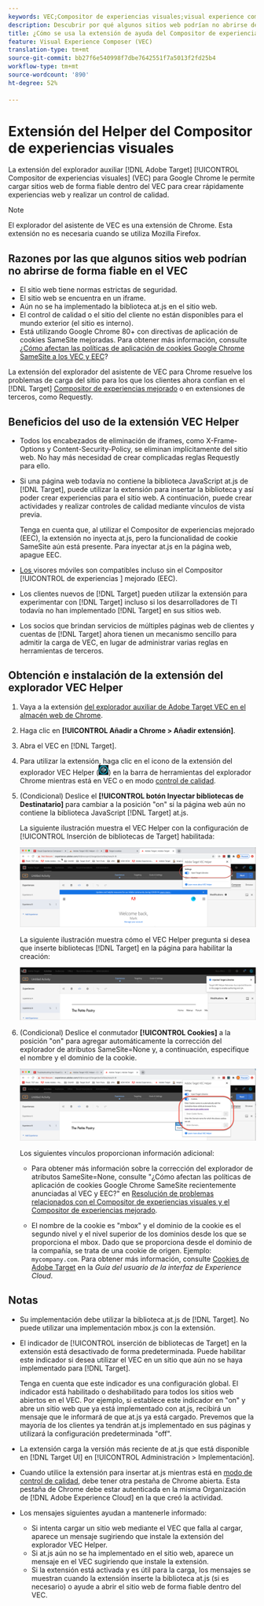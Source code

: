 ```yaml
---
keywords: VEC;Compositor de experiencias visuales;visual experience composer;VEC;iframe;extensión;explorador
description: Descubrir por qué algunos sitios web podrían no abrirse de forma fiable en el Compositor de experiencias visuales (VEC). La extensión del explorador del asistente de VEC le permite cargar sitios web de forma fiable dentro del VEC.
title: ¿Cómo se usa la extensión de ayuda del Compositor de experiencias visuales (VEC)?
feature: Visual Experience Composer (VEC)
translation-type: tm+mt
source-git-commit: bb27f6e540998f7dbe7642551f7a5013f2fd25b4
workflow-type: tm+mt
source-wordcount: '890'
ht-degree: 52%

---
```



# Extensión del Helper del Compositor de experiencias visuales

La extensión del explorador auxiliar [!DNL Adobe Target] [!UICONTROL Compositor de experiencias visuales] (VEC) para Google Chrome le permite cargar sitios web de forma fiable dentro del VEC para crear rápidamente experiencias web y realizar un control de calidad.

>[!NOTE]
>
>El explorador del asistente de VEC es una extensión de Chrome. Esta extensión no es necesaria cuando se utiliza Mozilla Firefox.

## Razones por las que algunos sitios web podrían no abrirse de forma fiable en el VEC

* El sitio web tiene normas estrictas de seguridad.
* El sitio web se encuentra en un iframe.
* Aún no se ha implementado la biblioteca at.js en el sitio web.
* El control de calidad o el sitio del cliente no están disponibles para el mundo exterior (el sitio es interno).
* Está utilizando Google Chrome 80+ con directivas de aplicación de cookies SameSite mejoradas. Para obtener más información, consulte [¿Cómo afectan las políticas de aplicación de cookies Google Chrome SameSite a los VEC y EEC](/help/c-experiences/c-visual-experience-composer/r-troubleshoot-composer/issues-related-to-the-visual-experience-composer-vec-and-enhanced-experience-composer-eec.md#samesite)?

La extensión del explorador del asistente de VEC para Chrome resuelve los problemas de carga del sitio para los que los clientes ahora confían en el [!DNL Target] [Compositor de experiencias mejorado](/help/administrating-target/visual-experience-composer-set-up.md#eec) o en extensiones de terceros, como Requestly.

## Beneficios del uso de la extensión VEC Helper

* Todos los encabezados de eliminación de iframes, como X-Frame-Options y Content-Security-Policy, se eliminan implícitamente del sitio web. No hay más necesidad de crear complicadas reglas Requestly para ello.
* Si una página web todavía no contiene la biblioteca JavaScript at.js de [!DNL Target], puede utilizar la extensión para insertar la biblioteca y así poder crear experiencias para el sitio web. A continuación, puede crear actividades y realizar controles de calidad mediante vínculos de vista previa.

   Tenga en cuenta que, al utilizar el Compositor de experiencias mejorado (EEC), la extensión no inyecta at.js, pero la funcionalidad de cookie SameSite aún está presente. Para inyectar at.js en la página web, apague EEC.

* [Los ](/help/c-experiences/c-visual-experience-composer/mobile-viewports.md) visores móviles son compatibles incluso sin el Compositor [!UICONTROL  de experiencias ] mejorado (EEC).
* Los clientes nuevos de [!DNL Target] pueden utilizar la extensión para experimentar con [!DNL Target] incluso si los desarrolladores de TI todavía no han implementado [!DNL Target] en sus sitios web.
* Los socios que brindan servicios de múltiples páginas web de clientes y cuentas de [!DNL Target] ahora tienen un mecanismo sencillo para admitir la carga de VEC, en lugar de administrar varias reglas en herramientas de terceros.

## Obtención e instalación de la extensión del explorador VEC Helper

1. Vaya a la extensión [del explorador auxiliar de Adobe Target VEC en el almacén web de Chrome](https://chrome.google.com/webstore/detail/adobe-target-vec-helper/ggjpideecfnbipkacplkhhaflkdjagak).
1. Haga clic en **[!UICONTROL Añadir a Chrome > Añadir extensión]**.
1. Abra el VEC en [!DNL Target].
1. Para utilizar la extensión, haga clic en el icono de la extensión del explorador VEC Helper (![icono de VEC Helper](/help/c-experiences/c-visual-experience-composer/r-troubleshoot-composer/assets/vec-help-extension.png)) en la barra de herramientas del explorador Chrome mientras está en VEC o en modo [control de calidad](/help/c-activities/c-activity-qa/activity-qa.md).
1. (Condicional) Deslice el **[!UICONTROL botón Inyectar bibliotecas de Destinatario]** para cambiar a la posición &quot;on&quot; si la página web aún no contiene la biblioteca JavaScript [!DNL Target] at.js.

   La siguiente ilustración muestra el VEC Helper con la configuración de [!UICONTROL Inserción de bibliotecas de Target] habilitada:

   ![VEC Helper 1](/help/c-experiences/c-visual-experience-composer/r-troubleshoot-composer/assets/vec-help-extension-1.png)

   La siguiente ilustración muestra cómo el VEC Helper pregunta si desea que inserte bibliotecas [!DNL Target] en la página para habilitar la creación:

   ![VEC Helper 2](/help/c-experiences/c-visual-experience-composer/r-troubleshoot-composer/assets/vec-helper.png)

1. (Condicional) Deslice el conmutador **[!UICONTROL Cookies]** a la posición &quot;on&quot; para agregar automáticamente la corrección del explorador de atributos SameSite=None y, a continuación, especifique el nombre y el dominio de la cookie.

   ![Alternar las cookies en la extensión del asistente de VEC](/help/c-experiences/c-visual-experience-composer/r-troubleshoot-composer/assets/cookies-vec-helper.png)

   Los siguientes vínculos proporcionan información adicional:

   * Para obtener más información sobre la corrección del explorador de atributos SameSite=None, consulte &quot;¿Cómo afectan las políticas de aplicación de cookies Google Chrome SameSite recientemente anunciadas al VEC y EEC?&quot; en [Resolución de problemas relacionados con el Compositor de experiencias visuales y el Compositor de experiencias mejorado](/help/c-experiences/c-visual-experience-composer/r-troubleshoot-composer/issues-related-to-the-visual-experience-composer-vec-and-enhanced-experience-composer-eec.md#samesite).

   * El nombre de la cookie es &quot;mbox&quot; y el dominio de la cookie es el segundo nivel y el nivel superior de los dominios desde los que se proporciona el mbox. Dado que se proporciona desde el dominio de la compañía, se trata de una cookie de origen. Ejemplo: `mycompany.com`. Para obtener más información, consulte [Cookies de Adobe Target](https://experienceleague.adobe.com/docs/core-services/interface/ec-cookies/cookies-target.html) en la *Guía del usuario de la interfaz de Experience Cloud*.

## Notas

* Su implementación debe utilizar la biblioteca at.js de [!DNL Target]. No puede utilizar una implementación mbox.js con la extensión.
* El indicador de [!UICONTROL inserción de bibliotecas de Target] en la extensión está desactivado de forma predeterminada. Puede habilitar este indicador si desea utilizar el VEC en un sitio que aún no se haya implementado para [!DNL Target].

   Tenga en cuenta que este indicador es una configuración global. El indicador está habilitado o deshabilitado para todos los sitios web abiertos en el VEC. Por ejemplo, si establece este indicador en &quot;on&quot; y abre un sitio web que ya está implementado con at.js, recibirá un mensaje que le informará de que at.js ya está cargado. Prevemos que la mayoría de los clientes ya tendrán at.js implementado en sus páginas y utilizará la configuración predeterminada &quot;off&quot;.

* La extensión carga la versión más reciente de at.js que está disponible en [!DNL Target UI] en [!UICONTROL Administración > Implementación].
* Cuando utilice la extensión para insertar at.js mientras está en [modo de control de calidad](/help/c-activities/c-activity-qa/activity-qa.md), debe tener otra pestaña de Chrome abierta. Esta pestaña de Chrome debe estar autenticada en la misma Organización de [!DNL Adobe Experience Cloud] en la que creó la actividad.
* Los mensajes siguientes ayudan a mantenerle informado:

   * Si intenta cargar un sitio web mediante el VEC que falla al cargar, aparece un mensaje sugiriendo que instale la extensión del explorador VEC Helper.
   * Si at.js aún no se ha implementado en el sitio web, aparece un mensaje en el VEC sugiriendo que instale la extensión.
   * Si la extensión está activada y es útil para la carga, los mensajes se muestran cuando la extensión inserte la biblioteca at.js (si es necesario) o ayude a abrir el sitio web de forma fiable dentro del VEC.

